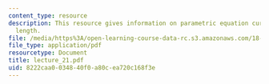 ```yaml
---
content_type: resource
description: This resource gives information on parametric equation curves and arc
  length.
file: /media/https%3A/open-learning-course-data-rc.s3.amazonaws.com/18-01-single-variable-calculus-fall-2005/8222caa0034840f0a80cea720c168f3e_lecture_21.pdf
file_type: application/pdf
resourcetype: Document
title: lecture_21.pdf
uid: 8222caa0-0348-40f0-a80c-ea720c168f3e
---
```


